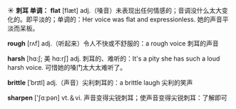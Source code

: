☀ <span class="category">**刺耳 单调：**</span>
<span class="vocabulary">**flat**</span> [flæt] 
<span class="definition">adj.（嗓音）未表现出任何情感的；音调没什么太大变化的。即平淡的；单调的：</span>Her voice was flat and expressionless. 她的声音平淡而呆板。

<span class="vocabulary">**rough**</span> [rʌf] 
<span class="definition">adj.（听起来）令人不快或不舒服的：</span>a rough voice 刺耳的声音
           
<span class="vocabulary">**harsh**</span> [hɑ:ʃ; 美 hɑ:rʃ]
<span class="definition">adj. 刺耳的、难听的：</span>It's a pity she has such a loud harsh voice. 可惜她的嗓门太大太难听了。
           
<span class="vocabulary">**brittle**</span> [ˈbrɪtl]
<span class="definition">adj.（声音）尖利刺耳的：</span>a brittle laugh 尖利的笑声

<span class="vocabulary">**sharpen**</span> ['ʃɑːpən] 
<span class="definition">vt.＆vi. 声音变得尖锐刺耳；使声音变得尖锐刺耳：</span>了解即可
